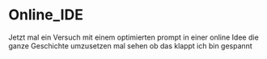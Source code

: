 # Online_IDE
Jetzt mal ein Versuch mit einem optimierten prompt in einer online Idee die ganze Geschichte umzusetzen mal sehen ob das klappt ich bin gespannt
